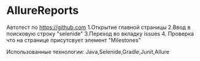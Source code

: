 # AllureReports
Автотест по https://github.com
1.Открытие главной страницы
2.Ввод в поисковую строку "selenide"
3.Переход во вкладку issues
4. Проверка что на странице присутсвует элемент "Milestones"

Использованные технологии: Java,Selenide,Gradle,Junit,Allure
